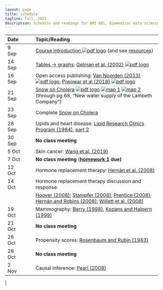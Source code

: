 ```yaml
---
layout: page
title: schedule
tagline: fall, 2021
description: Schedule and readings for BMI 881, Biomedical data science scholarly literature
---
```


| Date    | &nbsp;&nbsp;&nbsp;&nbsp;   | Topic/Reading  |
| :------ | -- | :----- |
| 9 Sep   |    | [Course introduction ![pdf logo](icons/pdf-icon.png)](slides/00_intro_slides.pdf) (and see [resources](resources.html)) |
| 14 Sep   |    | [Tables &rarr; graphs](slides/01a_gelman_slides.pdf): [Gelman et al. (2002)](https://doi.org/10.1198/000313002317572790) [![pdf logo](icons/pdf-icon.png)](http://courses.washington.edu/b572/public/Gelman2002.pdf) |
| 16 Sep  |    | Open access publishing: [Van Noorden (2013)](https://doi.org/10.1038/495426a) [![pdf logo](icons/pdf-icon.png)](https://www.nature.com/news/polopoly_fs/1.12676!/menu/main/topColumns/topLeftColumn/pdf/495426a.pdf), [Piwowar et al (2018)](https://doi.org/10.7717/peerj.4375) [![pdf logo](icons/pdf-icon.png)](https://peerj.com/articles/4375.pdf) |
| 21 Sep  |    | [Snow on Cholera](http://www.ph.ucla.edu/epi/snow/snowbook.html) [![pdf logo](icons/pdf-icon.png)](assets/snow_cholera.pdf) [![map 1](icons/pdf-icon.png)](https://www.ph.ucla.edu/epi/snow/snowmap1.pdf) [![map 2](icons/pdf-icon.png)](https://www.ph.ucla.edu/epi/snow/snowmap2.pdf) (through pg 68, "New water supply of the Lambeth Company") |
| 23 Sep  |    | Complete [Snow on Cholera](http://www.ph.ucla.edu/epi/snow/snowbook.html)
| 28 Sep  |    | Lipids and heart disease: [Lipid Research Clinics Program (1984)](https://doi.org/10.1001/jama.1984.03340270029025), [part 2](https://doi.org/10.1001/jama.1984.03340270043026) |
| 30 Sep  |    | **No class meeting** |
| 5 Oct  |    | Skin cancer: [Wang et al. (2019)](https://doi.org/10.1001/jamadermatol.2019.2335)
| 7 Oct   |    | **No class meeting** (**[homework 1](homework1.html) due)** |
| 12 Oct   |    | Hormone replacement therapy: [Hern&aacute;n et al. (2008)](https://doi.org/10.1097/EDE.0b013e3181875e61) |
| 14 Oct   |    | Hormone replacement therapy discussion and response:
|         |    | [Hoover (2008)](https://doi.org/10.1097/EDE.0b013e318188e21d); [Stampfer (2008)](https://doi.org/10.1097/EDE.0b013e318188442e); [Prentice (2008)](https://doi.org/10.1097/EDE.0b013e318188e83b); [Hern&aacute;n and Robins (2008)](https://doi.org/10.1097/EDE.0b013e318188e85f); [Willett et al. (2008)](https://doi.org/10.1097/EDE.0b013e318188e84e) |
| 19 Oct |  | Mammography: [Berry (1998)](https://doi.org/10.1093/jnci/90.19.1431), [Kopans and Halpern (1999)](https://doi.org/10.1093/jnci/91.4.382) |
| 21 Oct    |  | **No class meeting** |
| 26 Oct    |  | Propensity scores: [Rosenbaum and Rubin (1983)](http://doi.org/10.1093/biomet/70.1.41) |
| 28 Oct    |  | **No class meeting** |
| 2 Nov    |  | Causal inference: [Pearl (2009)](http://doi.org/10.1214/09-SS057)  |
| 